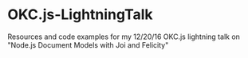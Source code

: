 # OKC.js-LightningTalk
Resources and code examples for my 12/20/16 OKC.js lightning talk on "Node.js Document Models  with Joi and Felicity"
